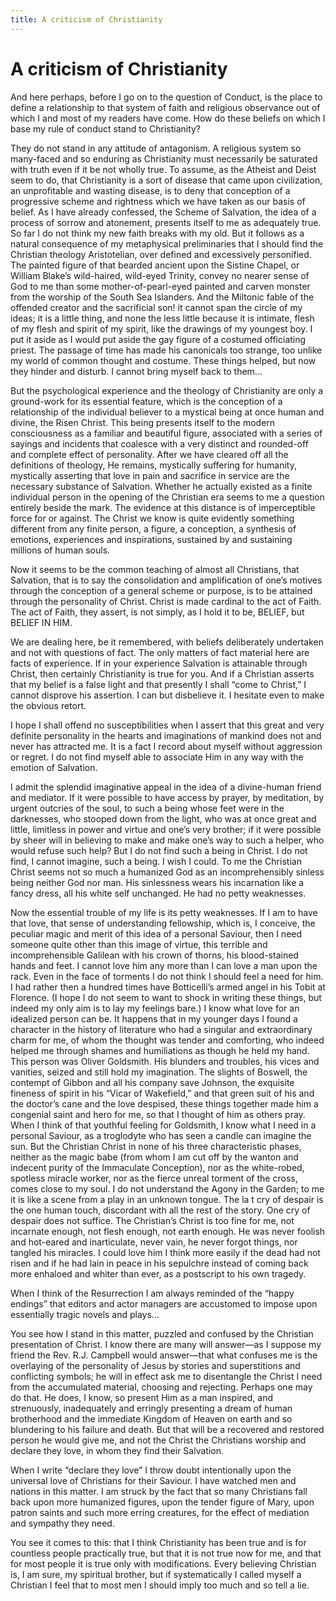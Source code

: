 ```yaml
---
title: A criticism of Christianity
---
```

# A criticism of Christianity

And here perhaps, before I go on to the question of Conduct, is the
place to define a relationship to that system of faith and religious
observance out of which I and most of my readers have come. How do these
beliefs on which I base my rule of conduct stand to Christianity?

They do not stand in any attitude of antagonism. A religious system so
many-faced and so enduring as Christianity must necessarily be saturated
with truth even if it be not wholly true. To assume, as the Atheist and
Deist seem to do, that Christianity is a sort of disease that came upon
civilization, an unprofitable and wasting disease, is to deny that
conception of a progressive scheme and rightness which we have taken as
our basis of belief. As I have already confessed, the Scheme of
Salvation, the idea of a process of sorrow and atonement, presents
itself to me as adequately true. So far I do not think my new faith
breaks with my old. But it follows as a natural consequence of my
metaphysical preliminaries that I should find the Christian theology
Aristotelian, over defined and excessively personified. The painted
figure of that bearded ancient upon the Sistine Chapel, or William
Blake’s wild-haired, wild-eyed Trinity, convey no nearer sense of God
to me than some mother-of-pearl-eyed painted and carven monster from the
worship of the South Sea Islanders. And the Miltonic fable of the
offended creator and the sacrificial son\! it cannot span the circle of
my ideas; it is a little thing, and none the less little because it is
intimate, flesh of my flesh and spirit of my spirit, like the drawings
of my youngest boy. I put it aside as I would put aside the gay figure
of a costumed officiating priest. The passage of time has made his
canonicals too strange, too unlike my world of common thought and
costume. These things helped, but now they hinder and disturb. I cannot
bring myself back to them...

But the psychological experience and the theology of Christianity are
only a ground-work for its essential feature, which is the conception of
a relationship of the individual believer to a mystical being at once
human and divine, the Risen Christ. This being presents itself to the
modern consciousness as a familiar and beautiful figure, associated with
a series of sayings and incidents that coalesce with a very distinct and
rounded-off and complete effect of personality. After we have cleared
off all the definitions of theology, He remains, mystically suffering
for humanity, mystically asserting that love in pain and sacrifice in
service are the necessary substance of Salvation. Whether he actually
existed as a finite individual person in the opening of the Christian
era seems to me a question entirely beside the mark. The evidence at
this distance is of imperceptible force for or against. The Christ we
know is quite evidently something different from any finite person, a
figure, a conception, a synthesis of emotions, experiences and
inspirations, sustained by and sustaining millions of human souls.

Now it seems to be the common teaching of almost all Christians, that
Salvation, that is to say the consolidation and amplification of one’s
motives through the conception of a general scheme or purpose, is to be
attained through the personality of Christ. Christ is made cardinal to
the act of Faith. The act of Faith, they assert, is not simply, as I
hold it to be, BELIEF, but BELIEF IN HIM.

We are dealing here, be it remembered, with beliefs deliberately
undertaken and not with questions of fact. The only matters of fact
material here are facts of experience. If in your experience Salvation
is attainable through Christ, then certainly Christianity is true for
you. And if a Christian asserts that my belief is a false light and that
presently I shall “come to Christ,” I cannot disprove his assertion. I
can but disbelieve it. I hesitate even to make the obvious retort.

I hope I shall offend no susceptibilities when I assert that this great
and very definite personality in the hearts and imaginations of mankind
does not and never has attracted me. It is a fact I record about myself
without aggression or regret. I do not find myself able to associate Him
in any way with the emotion of Salvation.

I admit the splendid imaginative appeal in the idea of a divine-human
friend and mediator. If it were possible to have access by prayer, by
meditation, by urgent outcries of the soul, to such a being whose feet
were in the darknesses, who stooped down from the light, who was at once
great and little, limitless in power and virtue and one’s very brother;
if it were possible by sheer will in believing to make and make one’s
way to such a helper, who would refuse such help? But I do not find such
a being in Christ. I do not find, I cannot imagine, such a being. I wish
I could. To me the Christian Christ seems not so much a humanized God as
an incomprehensibly sinless being neither God nor man. His sinlessness
wears his incarnation like a fancy dress, all his white self unchanged.
He had no petty weaknesses.

Now the essential trouble of my life is its petty weaknesses. If I am to
have that love, that sense of understanding fellowship, which is, I
conceive, the peculiar magic and merit of this idea of a personal
Saviour, then I need someone quite other than this image of virtue, this
terrible and incomprehensible Galilean with his crown of thorns, his
blood-stained hands and feet. I cannot love him any more than I can love
a man upon the rack. Even in the face of torments I do not think I
should feel a need for him. I had rather then a hundred times have
Botticelli’s armed angel in his Tobit at Florence. (I hope I do not seem
to want to shock in writing these things, but indeed my only aim is to
lay my feelings bare.) I know what love for an idealized person can be.
It happens that in my younger days I found a character in the history of
literature who had a singular and extraordinary charm for me, of whom
the thought was tender and comforting, who indeed helped me through
shames and humiliations as though he held my hand. This person was
Oliver Goldsmith. His blunders and troubles, his vices and vanities,
seized and still hold my imagination. The slights of Boswell, the
contempt of Gibbon and all his company save Johnson, the exquisite
fineness of spirit in his “Vicar of Wakefield,” and that green suit of
his and the doctor’s cane and the love despised, these things together
made him a congenial saint and hero for me, so that I thought of him as
others pray. When I think of that youthful feeling for Goldsmith, I know
what I need in a personal Saviour, as a troglodyte who has seen a candle
can imagine the sun. But the Christian Christ in none of his three
characteristic phases, neither as the magic babe (from whom I am cut off
by the wanton and indecent purity of the Immaculate Conception), nor as
the white-robed, spotless miracle worker, nor as the fierce unreal
torment of the cross, comes close to my soul. I do not understand the
Agony in the Garden; to me it is like a scene from a play in an unknown
tongue. The la t cry of despair is the one human touch, discordant with
all the rest of the story. One cry of despair does not suffice. The
Christian’s Christ is too fine for me, not incarnate enough, not flesh
enough, not earth enough. He was never foolish and hot-eared and
inarticulate, never vain, he never forgot things, nor tangled his
miracles. I could love him I think more easily if the dead had not risen
and if he had lain in peace in his sepulchre instead of coming back more
enhaloed and whiter than ever, as a postscript to his own tragedy.

When I think of the Resurrection I am always reminded of the “happy
endings” that editors and actor managers are accustomed to impose upon
essentially tragic novels and plays...

You see how I stand in this matter, puzzled and confused by the
Christian presentation of Christ. I know there are many will answer—as I
suppose my friend the Rev. R.J. Campbell would answer—that what confuses
me is the overlaying of the personality of Jesus by stories and
superstitions and conflicting symbols; he will in effect ask me to
disentangle the Christ I need from the accumulated material, choosing
and rejecting. Perhaps one may do that. He does, I know, so present Him
as a man inspired, and strenuously, inadequately and erringly presenting
a dream of human brotherhood and the immediate Kingdom of Heaven on
earth and so blundering to his failure and death. But that will be a
recovered and restored person he would give me, and not the Christ the
Christians worship and declare they love, in whom they find their
Salvation.

When I write “declare they love” I throw doubt intentionally upon the
universal love of Christians for their Saviour. I have watched men and
nations in this matter. I am struck by the fact that so many Christians
fall back upon more humanized figures, upon the tender figure of Mary,
upon patron saints and such more erring creatures, for the effect of
mediation and sympathy they need.

You see it comes to this: that I think Christianity has been true and is
for countless people practically true, but that it is not true now for
me, and that for most people it is true only with modifications. Every
believing Christian is, I am sure, my spiritual brother, but if
systematically I called myself a Christian I feel that to most men I
should imply too much and so tell a lie.
